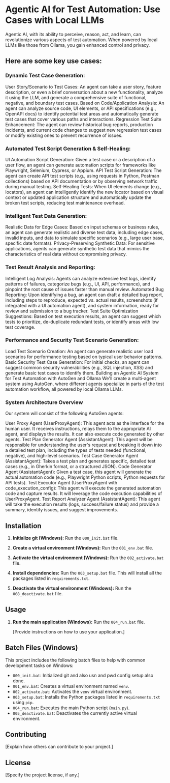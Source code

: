 # Agentic AI for Test Automation: Use Cases with Local LLMs

Agentic AI, with its ability to perceive, reason, act, and learn, can revolutionize various aspects of test automation. When powered by local LLMs like those from Ollama, you gain enhanced control and privacy.

## Here are some key use cases:

### Dynamic Test Case Generation:
User Story/Scenario to Test Cases: An agent can take a user story, feature description, or even a brief conversation about a new functionality, analyze it using the LLM, and generate a comprehensive suite of functional, negative, and boundary test cases.
Based on Code/Application Analysis: An agent can analyze source code, UI elements, or API specifications (e.g., OpenAPI docs) to identify potential test areas and automatically generate test cases that cover various paths and interactions.
Regression Test Suite Enhancement: The agent can review historical bug reports, production incidents, and current code changes to suggest new regression test cases or modify existing ones to prevent recurrence of issues.

### Automated Test Script Generation & Self-Healing:

UI Automation Script Generation: Given a test case or a description of a user flow, an agent can generate automation scripts for frameworks like Playwright, Selenium, Cypress, or Appium.
API Test Script Generation: The agent can create API test scripts (e.g., using requests in Python, Postman collections) based on API documentation or by observing network traffic during manual testing.
Self-Healing Tests: When UI elements change (e.g., locators), an agent can intelligently identify the new locator based on visual context or updated application structure and automatically update the broken test scripts, reducing test maintenance overhead.

### Intelligent Test Data Generation:

Realistic Data for Edge Cases: Based on input schemas or business rules, an agent can generate realistic and diverse test data, including edge cases, invalid inputs, and data to simulate specific scenarios (e.g., large user base, specific date formats).
Privacy-Preserving Synthetic Data: For sensitive applications, agents can generate synthetic test data that mimics the characteristics of real data without compromising privacy.

### Test Result Analysis and Reporting:

Intelligent Log Analysis: Agents can analyze extensive test logs, identify patterns of failures, categorize bugs (e.g., UI, API, performance), and pinpoint the root cause of issues faster than manual review.
Automated Bug Reporting: Upon identifying a bug, an agent can draft a detailed bug report, including steps to reproduce, expected vs. actual results, screenshots (if integrated with a UI automation agent), and system information, ready for review and submission to a bug tracker.
Test Suite Optimization Suggestions: Based on test execution results, an agent can suggest which tests to prioritize, de-duplicate redundant tests, or identify areas with low test coverage.

### Performance and Security Test Scenario Generation:

Load Test Scenario Creation: An agent can generate realistic user load scenarios for performance testing based on typical user behavior patterns.
Basic Security Test Case Generation: For initial checks, an agent can suggest common security vulnerabilities (e.g., SQL injection, XSS) and generate basic test cases to identify them.
Building an Agentic AI System for Test Automation with AutoGen and Ollama
We'll create a multi-agent system using AutoGen, where different agents specialize in parts of the test automation workflow, all powered by local Ollama LLMs.

### System Architecture Overview

Our system will consist of the following AutoGen agents:

User Proxy Agent (UserProxyAgent): This agent acts as the interface for the human user. It receives instructions, relays them to the appropriate AI agent, and displays the results. It can also execute code generated by other agents.
Test Plan Generator Agent (AssistantAgent): This agent will be responsible for understanding the user's request and breaking it down into a detailed test plan, including the types of tests needed (functional, negative), and high-level scenarios.
Test Case Generator Agent (AssistantAgent): Takes a test plan and generates specific, detailed test cases (e.g., in Gherkin format, or a structured JSON).
Code Generator Agent (AssistantAgent): Given a test case, this agent will generate the actual automation code (e.g., Playwright Python scripts, Python requests for API tests).
Test Executor Agent (UserProxyAgent with code_execution_config): This agent will execute the generated automation code and capture results. It will leverage the code execution capabilities of UserProxyAgent.
Test Report Analyzer Agent (AssistantAgent): This agent will take the execution results (logs, success/failure status) and provide a summary, identify issues, and suggest improvements.

## Installation

1.  **Initialize git (Windows):**
    Run the `000_init.bat` file.

2.  **Create a virtual environment (Windows):**
    Run the `001_env.bat` file.

3.  **Activate the virtual environment (Windows):**
    Run the `002_activate.bat` file.

4.  **Install dependencies:**
    Run the `003_setup.bat` file. This will install all the packages listed in `requirements.txt`.

5.  **Deactivate the virtual environment (Windows):**
    Run the `008_deactivate.bat` file.

## Usage

1.  **Run the main application (Windows):**
    Run the `004_run.bat` file.

    [Provide instructions on how to use your application.]

## Batch Files (Windows)

This project includes the following batch files to help with common development tasks on Windows:

* `000_init.bat`: Initialized git and also usn and pwd config setup also done.
* `001_env.bat`: Creates a virtual environment named `venv`.
* `002_activate.bat`: Activates the `venv` virtual environment.
* `003_setup.bat`: Installs the Python packages listed in `requirements.txt` using `pip`.
* `004_run.bat`: Executes the main Python script (`main.py`).
* `005_deactivate.bat`: Deactivates the currently active virtual environment.

## Contributing

[Explain how others can contribute to your project.]

## License

[Specify the project license, if any.]
